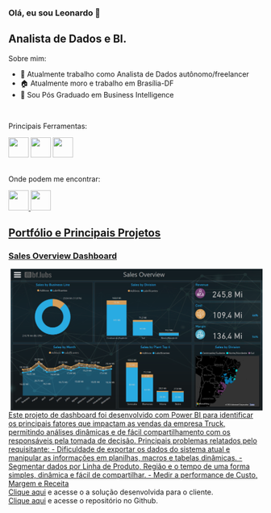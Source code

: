 ### Olá, eu sou Leonardo 👋

## Analista de Dados e BI.

Sobre mim:

- 🔭 Atualmente trabalho como Analista de Dados autônomo/freelancer
- 🏠 Atualmente moro e trabalho em Brasília-DF
- 🌱 Sou Pós Graduado em Business Intelligence

<br>

Principais Ferramentas:

<div>
  <img height="40" width="40" src="https://github.com/BruceFonseca2/Portfolio/blob/main/linguagens/python.png?raw=true">
  <img height="40" width="40" src="https://github.com/BruceFonseca2/Portfolio/blob/main/linguagens/sql.png?raw=true">
  <img height="40" width="40" src="https://github.com/BruceFonseca2/Portfolio/blob/main/linguagens/power%20bi.png?raw=true">
</div>

<br>

Onde podem me encontrar:
  <div>
    <a href="https://www.linkedin.com/in/leonardo-souza96/">
      <img height="40" width="40" src="https://github.com/BruceFonseca2/Portfolio/blob/main/social%20icons/linkedin.png?raw=true"
    </a>
    <a href="https://api.whatsapp.com/send?phone=5561993930233">
      <img height="40" width="40" src="https://github.com/BruceFonseca2/Portfolio/blob/main/social%20icons/whatsapp.png?raw=true"
    </a>
  <div>

## 

## Portfólio e Principais Projetos
### Sales Overview Dashboard
<img align="right" width="500"  src="https://github.com/Leonardo-Souza-Santos/Leonardo-Souza-Santos/blob/main/04%20-%20Dashboard%20Finalizado%20-%20SALES%20OVERVIEW.PNG?raw=true">
Este projeto de dashboard foi desenvolvido com Power BI para identificar os principais fatores que impactam as vendas da empresa Truck, permitindo análises dinâmicas e de fácil compartilhamento com os responsáveis pela tomada de decisão.
Principais problemas relatados pelo requisitante: 
- Dificuldade de exportar os dados do sistema atual e manipular as informações em planilhas, macros e tabelas dinâmicas.
- Segmentar dados  por Linha de Produto, Região e o tempo de uma forma simples, dinâmica e fácil de compartilhar.
- Medir a performance de Custo, Margem e Receita
<br>
<a href="https://app.powerbi.com/view?r=eyJrIjoiNWZlNzA5YTItYzBkNy00Y2ZiLTljMjgtMGQwMDM1NWVkMzAxIiwidCI6Ijc0ZGU5YTYyLWFmZWItNDM5Zi1iNzc5LTcxZWM2ZmU0ZmYyMCJ9" target="_blank">Clique aqui</a> e acesse o a solução desenvolvida para o cliente.
<br>
<a href="https://github.com/BruceFonseca/Contoso-Light/blob/main/README.md" target="_blank">Clique aqui</a> e acesse o repositório no Github.

<br><br>
